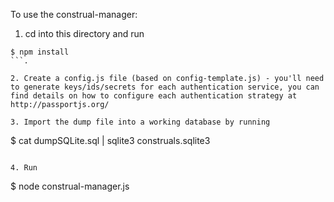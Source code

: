 To use the construal-manager:

1. cd into this directory and run 

```
$ npm install
```.

2. Create a config.js file (based on config-template.js) - you'll need to generate keys/ids/secrets for each authentication service, you can find details on how to configure each authentication strategy at http://passportjs.org/

3. Import the dump file into a working database by running

```
$ cat dumpSQLite.sql | sqlite3 construals.sqlite3
```

4. Run 
```
$ node construal-manager.js
```